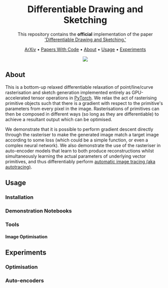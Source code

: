 <div align="center">
  
# Differentiable Drawing and Sketching

This repository contains the __official__ implementation of the paper ['Differentiable Drawing and Sketching.'](https://arxiv.org/abs/2103.16194)


<p align="center">
  <a href="https://arxiv.org/abs/2103.16194">ArXiv</a> •
  <a href="https://paperswithcode.com/paper/differentiable-drawing-and-sketching">Papers With Code</a> •
  <a href="#about">About</a> •
  <a href="#usage">Usage</a> •
  <a href="#experiments">Experiments</a> 
</p>

<img src="results/vancouver/final-800.png"/>
</a>

</div>

## About

This is a bottom-up relaxed differentiable relaxation of point/line/curve rasterisation and sketch generation implemented entirely as GPU-accelerated tensor operations in [PyTorch](http://pytorch.org). We relax the act of rasterising primitive objects such that there is a gradient with respect to the primitive's parameters from every pixel in the image. Rasterisations of primitives can then be composed in different ways (so long as they are differentiable) to achieve a resultant output which can be optimised. 

We demonstrate that it is possible to perform gradient descent directly through the rasteriser to make the generated image match a target image according to some loss (which could be a simple function, or even a complex neural network). We also demonstrate the use of the rasteriser in auto-encoder models that learn to both produce reconstructions whilst simultaneously learning the actual parameters of underlying vector primitives, and thus differentiably perform [automatic image tracing (aka autotracing)](https://en.wikipedia.org/wiki/Image_tracing).

## Usage

### Installation

### Demonstration Notebooks

### Tools

#### Image Optimisation

## Experiments

### Optimisation

### Auto-encoders




